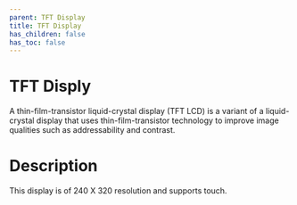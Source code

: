 ```yaml
---
parent: TFT Display 
title: TFT Display 
has_children: false
has_toc: false
---
```


# TFT Disply

A thin-film-transistor liquid-crystal display (TFT LCD) is a variant of a liquid-crystal display that uses thin-film-transistor technology to improve image qualities such as addressability and contrast.

# Description

This display is of 240 X 320 resolution and supports touch.